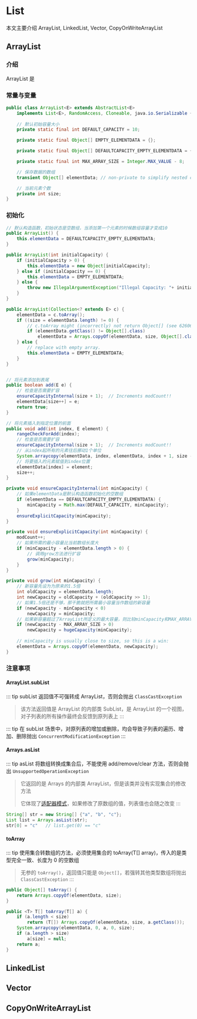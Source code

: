 # List
本文主要介绍 ArrayList, LinkedList, Vector, CopyOnWriteArrayList
## ArrayList

### 介绍

ArrayList 是

### 常量与变量
```java
public class ArrayList<E> extends AbstractList<E>
    implements List<E>, RandomAccess, Cloneable, java.io.Serializable {
        
    // 默认初始容量大小
    private static final int DEFAULT_CAPACITY = 10;

    private static final Object[] EMPTY_ELEMENTDATA = {};

    private static final Object[] DEFAULTCAPACITY_EMPTY_ELEMENTDATA = {};

    private static final int MAX_ARRAY_SIZE = Integer.MAX_VALUE - 8;

    // 保存数据的数组
    transient Object[] elementData; // non-private to simplify nested class access

    // 当前元素个数
    private int size;
}
```

### 初始化

```java
// 默认构造函数，初始状态是空数组，当添加第一个元素的时候数组容量才变成10
public ArrayList() {
    this.elementData = DEFAULTCAPACITY_EMPTY_ELEMENTDATA;
}

public ArrayList(int initialCapacity) {
    if (initialCapacity > 0) {
        this.elementData = new Object[initialCapacity];
    } else if (initialCapacity == 0) {
        this.elementData = EMPTY_ELEMENTDATA;
    } else {
        throw new IllegalArgumentException("Illegal Capacity: "+ initialCapacity);
    }
}

public ArrayList(Collection<? extends E> c) {
    elementData = c.toArray();
    if ((size = elementData.length) != 0) {
        // c.toArray might (incorrectly) not return Object[] (see 6260652)
        if (elementData.getClass() != Object[].class)
            elementData = Arrays.copyOf(elementData, size, Object[].class);
    } else {
        // replace with empty array.
        this.elementData = EMPTY_ELEMENTDATA;
    }
}
```

``` java

// 将元素添加到表尾
public boolean add(E e) {
    // 检查是否需要扩容
    ensureCapacityInternal(size + 1);  // Increments modCount!!
    elementData[size++] = e;
    return true;
}

// 将元素插入到指定位置的前面
public void add(int index, E element) {
    rangeCheckForAdd(index);
    // 检查是否需要扩容
    ensureCapacityInternal(size + 1);  // Increments modCount!!
    // 从index起所有的元素往后挪动1个单位
    System.arraycopy(elementData, index, elementData, index + 1, size - index);
    // 将要插入的元素赋值到index位置
    elementData[index] = element;
    size++;
}

private void ensureCapacityInternal(int minCapacity) {
    // 如果elementData是默认构造函数初始化的空数组
    if (elementData == DEFAULTCAPACITY_EMPTY_ELEMENTDATA) {
        minCapacity = Math.max(DEFAULT_CAPACITY, minCapacity);
    }
    ensureExplicitCapacity(minCapacity);
}

private void ensureExplicitCapacity(int minCapacity) {
    modCount++;
    // 如果所需的最小容量比当前数组长度大   
    if (minCapacity - elementData.length > 0) {
        // 调用grow方法进行扩容
        grow(minCapacity);
    }
}

private void grow(int minCapacity) {
    // 新容量先设为为原来的1.5倍
    int oldCapacity = elementData.length;
    int newCapacity = oldCapacity + (oldCapacity >> 1);
    // 如果1.5倍还是不够，那干脆就把所需最小容量当作数组的新容量
    if (newCapacity - minCapacity < 0)
        newCapacity = minCapacity;
    // 如果新容量超过了ArrayList所定义的最大容量，则比较minCapacity和MAX_ARRAY_SIZE，           
    if (newCapacity - MAX_ARRAY_SIZE > 0)
        newCapacity = hugeCapacity(minCapacity);
        
    // minCapacity is usually close to size, so this is a win:
    elementData = Arrays.copyOf(elementData, newCapacity);
}
```

### 注意事项
#### ArrayList.subList
::: tip 
subList 返回值不可强转成 ArrayList，否则会抛出 `ClassCastException`
> 该方法返回值是 ArrayList 的内部类 SubList，是 ArrayList 的一个视图，对子列表的所有操作最终会反馈到原列表上
:::

::: tip
在 subList 场景中，对原列表的增加或删除，均会导致子列表的遍历、增加、删除抛出 `ConcurrentModificationException`
:::


#### Arrays.asList
::: tip 
asList 将数组转换成集合后，不能使用 add/remove/clear 方法，否则会抛出 `UnsupportedOperationException`

> 它返回的是 Arrays 的内部类 ArrayList，但是该类并没有实现集合的修改方法
> 
> 它体现了[适配器模式]()，如果修改了原数组的值，列表值也会随之改变
:::

```java
String[] str = new String[] {"a", "b", "c"};     
List list = Arrays.asList(str); 
str[0] = "c"   // list.get(0) == "c"
```

#### toArray
::: tip 
使用集合转数组的方法，必须使用集合的 toArray(T[] array)，传入的是类型完全一致、长度为 0 的空数组
> 无参的 `toArray()`，返回值只能是 `Object[]`，若强转其他类型数组将抛出 `ClassCastException` 
:::

```java
public Object[] toArray() {
    return Arrays.copyOf(elementData, size);
}

public <T> T[] toArray(T[] a) {
    if (a.length < size)
        return (T[]) Arrays.copyOf(elementData, size, a.getClass());
    System.arraycopy(elementData, 0, a, 0, size);
    if (a.length > size)
        a[size] = null;
    return a;
}
```
## LinkedList

## Vector

## CopyOnWriteArrayList